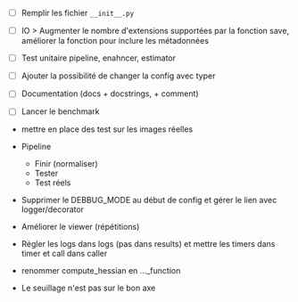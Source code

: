 - [ ] Remplir les fichier `__init__.py`

- [ ] IO > Augmenter le nombre d'extensions supportées par la fonction save, améliorer la fonction pour inclure les métadonnées

- [ ] Test unitaire pipeline, enahncer, estimator

- [ ] Ajouter la possibilité de changer la config avec typer

- [ ] Documentation (docs + docstrings, + comment)

- [ ] Lancer le benchmark

- mettre en place des test sur les images réelles

- Pipeline

  - Finir (normaliser)
  - Tester
  - Test réels

- Supprimer le DEBBUG_MODE au début de config et gérer le lien avec logger/decorator

- Améliorer le viewer (répétitions)

- Régler les logs dans logs (pas dans results) et mettre les timers dans timer et call dans caller

- renommer compute_hessian en ...\_function

- Le seuillage n'est pas sur le bon axe
